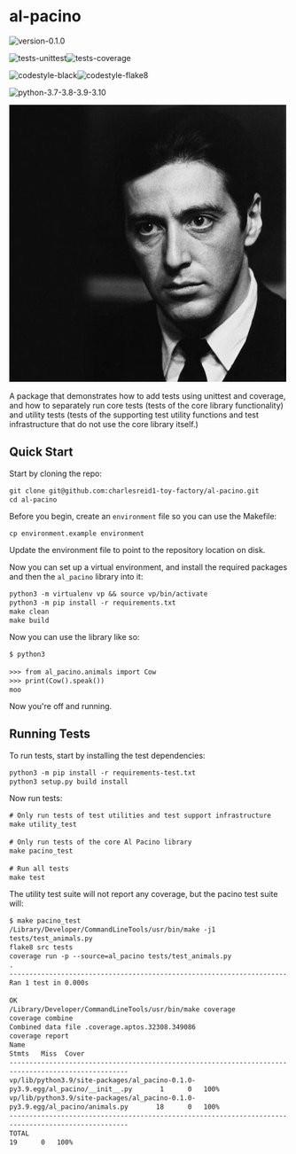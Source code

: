 # al-pacino

<img alt="version-0.1.0" src="https://img.shields.io/badge/version-0.1.0-orange" />

<img 
alt="tests-unittest" src="https://img.shields.io/badge/tests-unittest-green" /><img 
alt="tests-coverage" src="https://img.shields.io/badge/tests-coverage-green" />

<img
alt="codestyle-black" src="https://img.shields.io/badge/codestyle-black-%23222222" /><img 
alt="codestyle-flake8" src="https://img.shields.io/badge/codestyle-flake8-blue" />

<img alt="python-3.7-3.8-3.9-3.10" src="https://img.shields.io/badge/python-3.7%7C3.8%7C3.9%7C3.10-blue" />

![Al Pacino](docs/img/pacino.jpg)

A package that demonstrates how to add tests using unittest
and coverage, and how to separately run core tests (tests of
the core library functionality) and utility tests (tests of the
supporting test utility functions and test infrastructure that
do not use the core library itself.)

## Quick Start

Start by cloning the repo:

```
git clone git@github.com:charlesreid1-toy-factory/al-pacino.git
cd al-pacino
```

Before you begin, create an `environment` file so you can use the Makefile:

```
cp environment.example environment
```

Update the environment file to point to the repository location on disk.

Now you can set up a virtual environment, and install the required packages
and then the `al_pacino` library into it:

```
python3 -m virtualenv vp && source vp/bin/activate
python3 -m pip install -r requirements.txt
make clean
make build
```

Now you can use the library like so:

```
$ python3

>>> from al_pacino.animals import Cow
>>> print(Cow().speak())
moo
```

Now you're off and running.

## Running Tests

To run tests, start by installing the test dependencies:

```
python3 -m pip install -r requirements-test.txt
python3 setup.py build install
```

Now run tests:

```
# Only run tests of test utilities and test support infrastructure
make utility_test

# Only run tests of the core Al Pacino library
make pacino_test

# Run all tests
make test
```

The utility test suite will not report any coverage, but the pacino test suite will:

```
$ make pacino_test
/Library/Developer/CommandLineTools/usr/bin/make -j1 tests/test_animals.py
flake8 src tests
coverage run -p --source=al_pacino tests/test_animals.py
.
----------------------------------------------------------------------
Ran 1 test in 0.000s

OK
/Library/Developer/CommandLineTools/usr/bin/make coverage
coverage combine
Combined data file .coverage.aptos.32308.349086
coverage report
Name                                                                             Stmts   Miss  Cover
----------------------------------------------------------------------------------------------------
vp/lib/python3.9/site-packages/al_pacino-0.1.0-py3.9.egg/al_pacino/__init__.py       1      0   100%
vp/lib/python3.9/site-packages/al_pacino-0.1.0-py3.9.egg/al_pacino/animals.py       18      0   100%
----------------------------------------------------------------------------------------------------
TOTAL                                                                               19      0   100%
```
